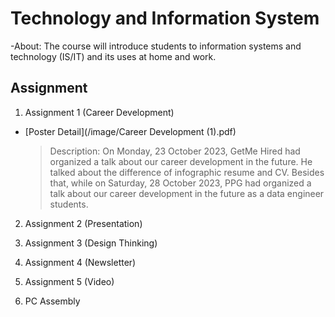 # Technology and Information System
-About: The course will introduce students to information systems and technology (IS/IT) and its uses at home and work.

## **Assignment**
1) Assignment 1 (Career Development)
- [Poster Detail](/image/Career Development (1).pdf)
  > Description:
  > On Monday, 23 October 2023, GetMe Hired had organized a talk about our career
development in the future. He talked about the difference of infographic resume and CV.
Besides that, while on Saturday, 28 October 2023, PPG had organized a talk about our career
development in the future as a data engineer students.
  

2) Assignment 2 (Presentation)

3) Assignment 3 (Design Thinking)

4) Assignment 4 (Newsletter)

5) Assignment 5 (Video)

6) PC Assembly
